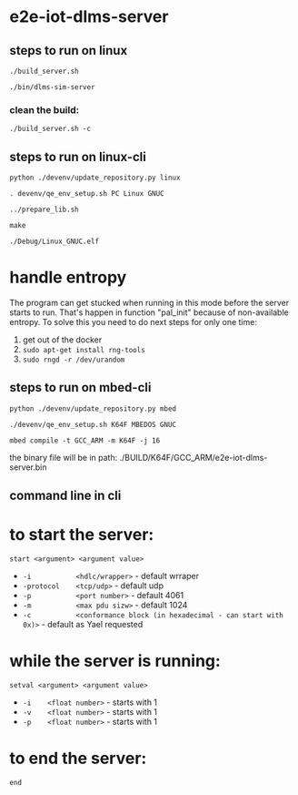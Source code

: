 # e2e-iot-dlms-server

## steps to run on linux
`./build_server.sh`

`./bin/dlms-sim-server`

### clean the build:

`./build_server.sh -c`

## steps to run on linux-cli
`python ./devenv/update_repository.py linux`

`. devenv/qe_env_setup.sh PC Linux GNUC`

`../prepare_lib.sh`

`make`

`./Debug/Linux_GNUC.elf`

# handle entropy
The program can get stucked when running in this mode before the server starts to run. That's happen in function "pal_init" because of non-available entropy.
To solve this you need to do next steps for only one time:
1. get out of the docker
2. `sudo apt-get install rng-tools`
3. `sudo rngd -r /dev/urandom`

## steps to run on mbed-cli
`python ./devenv/update_repository.py mbed`

`./devenv/qe_env_setup.sh K64F MBEDOS GNUC`

`mbed compile -t GCC_ARM -m K64F -j 16`

the binary file will be in path:
./BUILD/K64F/GCC_ARM/e2e-iot-dlms-server.bin

## command line in cli
# to start the server:
`start <argument> <argument value>`

* `-i           <hdlc/wrapper>` - default wrraper
* `-protocol    <tcp/udp>` - default udp
* `-p           <port number>` - default 4061
* `-m           <max pdu sizw>` - default 1024
* `-c           <conformance block (in hexadecimal - can start with 0x)>` - default as Yael requested

# while the server is running:
`setval <argument> <argument value>`

* `-i    <float number>` - starts with 1
* `-v    <float number>` - starts with 1
* `-p    <float number>` - starts with 1

# to end the server:
`end`







